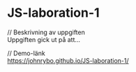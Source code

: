 # JS-laboration-1

// Beskrivning av uppgiften
<br>
Uppgiften gick ut på att...

// Demo-länk
<br>
https://johnrybo.github.io/JS-laboration-1/
